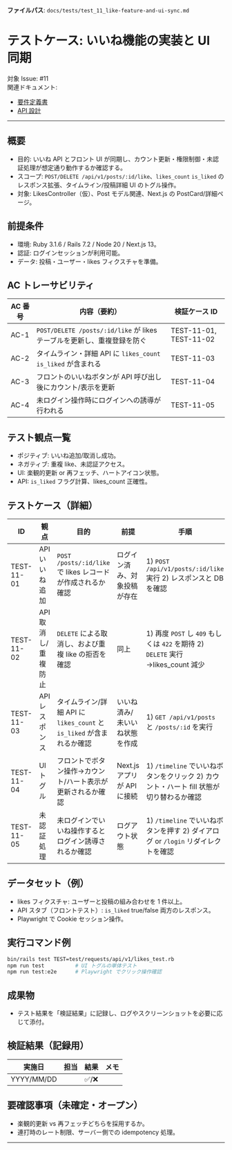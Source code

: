 **ファイルパス**: `docs/tests/test_11_like-feature-and-ui-sync.md`

# テストケース: いいね機能の実装と UI 同期

対象 Issue: #11  
関連ドキュメント:

- [要件定義書](../01_requirements.md)
- [API 設計](../04_api.md)

---

## 概要

- 目的: いいね API とフロント UI が同期し、カウント更新・権限制御・未認証処理が想定通り動作するか確認する。
- スコープ: `POST/DELETE /api/v1/posts/:id/like`、`likes_count` `is_liked` のレスポンス拡張、タイムライン/投稿詳細 UI のトグル操作。
- 対象: LikesController（仮）、Post モデル関連、Next.js の PostCard/詳細ページ。

## 前提条件

- 環境: Ruby 3.1.6 / Rails 7.2 / Node 20 / Next.js 13。
- 認証: ログインセッションが利用可能。
- データ: 投稿・ユーザー・likes フィクスチャを準備。

## AC トレーサビリティ

| AC 番号 | 内容（要約）                                                              | 検証ケース ID                    |
| ------- | ------------------------------------------------------------------------- | -------------------------------- |
| AC-1    | `POST/DELETE /posts/:id/like` が likes テーブルを更新し、重複登録を防ぐ   | TEST-11-01, TEST-11-02           |
| AC-2    | タイムライン・詳細 API に `likes_count` `is_liked` が含まれる            | TEST-11-03                       |
| AC-3    | フロントのいいねボタンが API 呼び出し後にカウント/表示を更新            | TEST-11-04                       |
| AC-4    | 未ログイン操作時にログインへの誘導が行われる                              | TEST-11-05                       |

## テスト観点一覧

- ポジティブ: いいね追加/取消し成功。
- ネガティブ: 重複 like、未認証アクセス。
- UI: 楽観的更新 or 再フェッチ、ハートアイコン状態。
- API: `is_liked` フラグ計算、likes_count 正確性。

## テストケース（詳細）

| ID         | 観点               | 目的                                                                   | 前提                                     | 手順                                                                                                                                      | 期待結果                                                                                         | AC   |
| ---------- | ------------------ | ---------------------------------------------------------------------- | ---------------------------------------- | ----------------------------------------------------------------------------------------------------------------------------------------- | -------------------------------------------------------------------------------------------------- | ---- |
| TEST-11-01 | API いいね追加     | `POST /posts/:id/like` で likes レコードが作成されるか確認             | ログイン済み、対象投稿が存在             | 1) `POST /api/v1/posts/:id/like` 実行 2) レスポンスと DB を確認                                                                           | 200 / `likes_count` 増加、`is_liked=true`                                                         | AC-1 |
| TEST-11-02 | API 取消し/重複防止 | `DELETE` による取消し、および重複 like の拒否を確認                   | 同上                                    | 1) 再度 `POST` し `409` もしくは `422` を期待 2) `DELETE` 実行→likes_count 減少                                                          | 二重登録が防がれ、`DELETE` でカウントが元に戻る                                                 | AC-1 |
| TEST-11-03 | API レスポンス     | タイムライン/詳細 API に `likes_count` と `is_liked` が含まれるか確認   | いいね済み/未いいね状態を作成            | 1) `GET /api/v1/posts` と `/posts/:id` を実行                                                                                             | 各投稿データに `likes_count` `is_liked` フィールドが存在                                         | AC-2 |
| TEST-11-04 | UI トグル           | フロントでボタン操作→カウント/ハート表示が更新されるか確認            | Next.js アプリが API に接続              | 1) `/timeline` でいいねボタンをクリック 2) カウント・ハート fill 状態が切り替わるか確認                                                  | ボタン押下で即座に状態反映。リロード後も反映                                                   | AC-3 |
| TEST-11-05 | 未認証処理         | 未ログインでいいね操作するとログイン誘導されるか確認                   | ログアウト状態                           | 1) `/timeline` でいいねボタンを押す 2) ダイアログ or `/login` リダイレクトを確認                                                         | ログイン導線が表示され、いいねは実行されない                                                    | AC-4 |

## データセット（例）

- likes フィクスチャ: ユーザーと投稿の組み合わせを 1 件以上。
- API スタブ（フロントテスト）: `is_liked` true/false 両方のレスポンス。
- Playwright で Cookie セッション操作。

## 実行コマンド例

```bash
bin/rails test TEST=test/requests/api/v1/likes_test.rb
npm run test          # UI トグルの単体テスト
npm run test:e2e      # Playwright でクリック操作確認
```

## 成果物

- テスト結果を「検証結果」に記録し、ログやスクリーンショットを必要に応じて添付。

## 検証結果（記録用）

| 実施日     | 担当 | 結果 | メモ |
| ---------- | ---- | ---- | ---- |
| YYYY/MM/DD |      | ✅/❌ |      |

## 要確認事項（未確定・オープン）

- 楽観的更新 vs 再フェッチどちらを採用するか。
- 連打時のレート制限、サーバー側での idempotency 処理。

---
